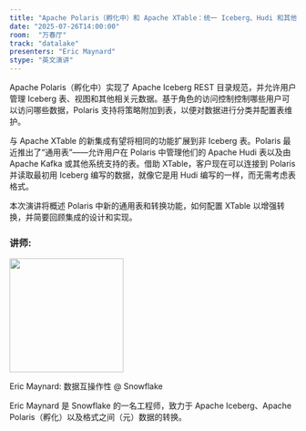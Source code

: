```yaml
---
title: "Apache Polaris（孵化中）和 Apache XTable：统一 Iceberg、Hudi 和其他表格式"
date: "2025-07-26T14:00:00"
room:  "万春厅"
track: "datalake"
presenters: "Eric Maynard"
stype: "英文演讲"
---
```


Apache Polaris（孵化中）实现了 Apache Iceberg REST 目录规范，并允许用户管理 Iceberg 表、视图和其他相关元数据。基于角色的访问控制控制哪些用户可以访问哪些数据，Polaris 支持将策略附加到表，以便对数据进行分类并配置表维护。

与 Apache XTable 的新集成有望将相同的功能扩展到非 Iceberg 表。Polaris 最近推出了“通用表”——允许用户在 Polaris 中管理他们的 Apache Hudi 表以及由 Apache Kafka 或其他系统支持的表。借助 XTable，客户现在可以连接到 Polaris 并读取最初用 Iceberg 编写的数据，就像它是用 Hudi 编写的一样，而无需考虑表格式。

本次演讲将概述 Polaris 中新的通用表和转换功能，如何配置 XTable 以增强转换，并简要回顾集成的设计和实现。

### 讲师:

<img src="https://sessionize.com/image/d65d-400o400o1-LvXU1jeMwf7eRJ4iZsGDwd.png" width="200" /><br/>

Eric Maynard: 数据互操作性 @ Snowflake

Eric Maynard 是 Snowflake 的一名工程师，致力于 Apache Iceberg、Apache Polaris（孵化）以及格式之间（元）数据的转换。